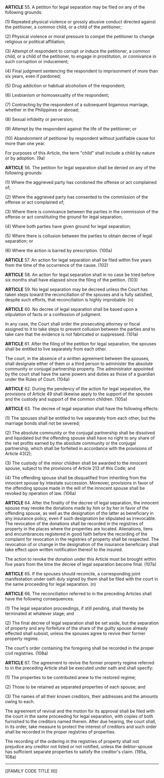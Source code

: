 
**ARTICLE** 55. A petition for legal separation may be filed on any of the following grounds:

(1) Repeated physical violence or grossly abusive conduct directed against the petitioner, a common child, or a child of the petitioner;

(2) Physical violence or moral pressure to compel the petitioner to change religious or political affiliation;

(3) Attempt of respondent to corrupt or induce the petitioner, a common child, or a child of the petitioner, to engage in prostitution, or connivance in such corruption or inducement;

(4) Final judgment sentencing the respondent to imprisonment of more than six years, even if pardoned;

(5) Drug addiction or habitual alcoholism of the respondent;

(6) Lesbianism or homosexuality of the respondent;

(7) Contracting by the respondent of a subsequent bigamous marriage, whether in the Philippines or abroad;

(8) Sexual infidelity or perversion;

(9) Attempt by the respondent against the life of the petitioner; or

(10) Abandonment of petitioner by respondent without justifiable cause for more than one year.

For purposes of this Article, the term "child" shall include a child by nature or by adoption. (9a)

**ARTICLE** 56. The petition for legal separation shall be denied on any of the following grounds:

(1) Where the aggrieved party has condoned the offense or act complained of;

(2) Where the aggrieved party has consented to the commission of the offense or act complained of;

(3) Where there is connivance between the parties in the commission of the offense or act constituting the ground for legal separation;

(4) Where both parties have given ground for legal separation;

(5) Where there is collusion between the parties to obtain decree of legal separation; or

(6) Where the action is barred by prescription. (100a)

**ARTICLE** 57. An action for legal separation shall be filed within five years from the time of the occurrence of the cause. (102)

**ARTICLE** 58. An action for legal separation shall in no case be tried before six months shall have elapsed since the filing of the petition. (103)

**ARTICLE** 59. No legal separation may be decreed unless the Court has taken steps toward the reconciliation of the spouses and is fully satisfied, despite such efforts, that reconciliation is highly improbable. (n)

**ARTICLE** 60. No decree of legal separation shall be based upon a stipulation of facts or a confession of judgment.

In any case, the Court shall order the prosecuting attorney or fiscal assigned to it to take steps to prevent collusion between the parties and to take care that the evidence is not fabricated or suppressed. (101a)

**ARTICLE** 61. After the filing of the petition for legal separation, the spouses shall be entitled to live separately from each other.

The court, in the absence of a written agreement between the spouses, shall designate either of them or a third person to administer the absolute community or conjugal partnership property. The administrator appointed by the court shall have the same powers and duties as those of a guardian under the Rules of Court. (104a)

**ARTICLE** 62. During the pendency of the action for legal separation, the provisions of Article 49 shall likewise apply to the support of the spouses and the custody and support of the common children. (105a)

**ARTICLE** 63. The decree of legal separation shall have the following effects:

(1) The spouses shall be entitled to live separately from each other, but the marriage bonds shall not be severed;

(2) The absolute community or the conjugal partnership shall be dissolved and liquidated but the offending spouse shall have no right to any share of the net profits earned by the absolute community or the conjugal partnership, which shall be forfeited in accordance with the provisions of Article 43(2);

(3) The custody of the minor children shall be awarded to the innocent spouse, subject to the provisions of Article 213 of this Code; and

(4) The offending spouse shall be disqualified from inheriting from the innocent spouse by intestate succession. Moreover, provisions in favor of the offending spouse made in the will of the innocent spouse shall be revoked by operation of law. (106a)

**ARTICLE** 64. After the finality of the decree of legal separation, the innocent spouse may revoke the donations made by him or by her in favor of the offending spouse, as well as the designation of the latter as beneficiary in any insurance policy, even if such designation be stipulated as irrevocable. The revocation of the donations shall be recorded in the registries of property in the places where the properties are located. Alienations, liens and encumbrances registered in good faith before the recording of the complaint for revocation in the registries of property shall be respected. The revocation of or change in the designation of the insurance beneficiary shall take effect upon written notification thereof to the insured.

The action to revoke the donation under this Article must be brought within five years from the time the decree of legal separation become final. (107a)

**ARTICLE** 65. If the spouses should reconcile, a corresponding joint manifestation under oath duly signed by them shall be filed with the court in the same proceeding for legal separation. (n)

**ARTICLE** 66. The reconciliation referred to in the preceding Articles shall have the following consequences:

(1) The legal separation proceedings, if still pending, shall thereby be terminated at whatever stage; and

(2) The final decree of legal separation shall be set aside, but the separation of property and any forfeiture of the share of the guilty spouse already effected shall subsist, unless the spouses agree to revive their former property regime.

The court's order containing the foregoing shall be recorded in the proper civil registries. (108a)

**ARTICLE** 67. The agreement to revive the former property regime referred to in the preceding Article shall be executed under oath and shall specify:

(1) The properties to be contributed anew to the restored regime;

(2) Those to be retained as separated properties of each spouse; and

(3) The names of all their known creditors, their addresses and the amounts owing to each.

The agreement of revival and the motion for its approval shall be filed with the court in the same proceeding for legal separation, with copies of both furnished to the creditors named therein. After due hearing, the court shall, in its order, take measure to protect the interest of creditors and such order shall be recorded in the proper registries of properties.

The recording of the ordering in the registries of property shall not prejudice any creditor not listed or not notified, unless the debtor-spouse has sufficient separate properties to satisfy the creditor's claim. (195a, 108a)


---

[[FAMILY CODE TITLE III]]
